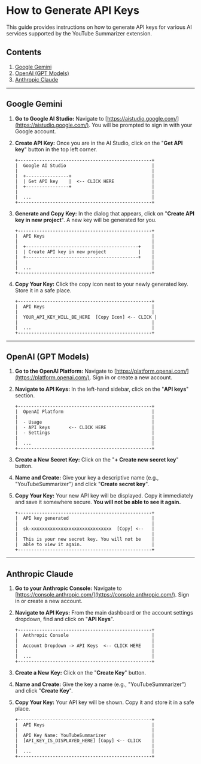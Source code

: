 # How to Generate API Keys

This guide provides instructions on how to generate API keys for various AI services supported by the YouTube Summarizer extension.

## Contents

1.  [Google Gemini](#google-gemini)
2.  [OpenAI (GPT Models)](#openai-gpt-models)
3.  [Anthropic Claude](#anthropic-claude)

---

## Google Gemini

1.  **Go to Google AI Studio:** Navigate to [https://aistudio.google.com/](https://aistudio.google.com/). You will be prompted to sign in with your Google account.

2.  **Create API Key:** Once you are in the AI Studio, click on the "**Get API key**" button in the top left corner.

    ```
    +--------------------------------------------------+
    |  Google AI Studio                                |
    |                                                  |
    |  +----------------+                              |
    |  | Get API key    |  <-- CLICK HERE              |
    |  +----------------+                              |
    |                                                  |
    |  ...                                             |
    +--------------------------------------------------+
    ```

3.  **Generate and Copy Key:** In the dialog that appears, click on "**Create API key in new project**". A new key will be generated for you.

    ```
    +--------------------------------------------------+
    |  API Keys                                        |
    |                                                  |
    |  +------------------------------------------+    |
    |  | Create API key in new project            |    |
    |  +------------------------------------------+    |
    |                                                  |
    |  ...                                             |
    +--------------------------------------------------+
    ```

4.  **Copy Your Key:** Click the copy icon next to your newly generated key. Store it in a safe place.

    ```
    +--------------------------------------------------+
    |  API Keys                                        |
    |                                                  |
    |  YOUR_API_KEY_WILL_BE_HERE  [Copy Icon] <-- CLICK |
    |                                                  |
    |  ...                                             |
    +--------------------------------------------------+
    ```

---

## OpenAI (GPT Models)

1.  **Go to the OpenAI Platform:** Navigate to [https://platform.openai.com/](https://platform.openai.com/). Sign in or create a new account.

2.  **Navigate to API Keys:** In the left-hand sidebar, click on the "**API keys**" section.

    ```
    +--------------------------------------------------+
    |  OpenAI Platform                                 |
    |                                                  |
    |  - Usage                                         |
    |  - API keys       <-- CLICK HERE                 |
    |  - Settings                                      |
    |                                                  |
    |  ...                                             |
    +--------------------------------------------------+
    ```

3.  **Create a New Secret Key:** Click on the "**+ Create new secret key**" button.

4.  **Name and Create:** Give your key a descriptive name (e.g., "YouTubeSummarizer") and click "**Create secret key**".

5.  **Copy Your Key:** Your new API key will be displayed. Copy it immediately and save it somewhere secure. **You will not be able to see it again.**

    ```
    +--------------------------------------------------+
    |  API key generated                               |
    |                                                  |
    |  sk-xxxxxxxxxxxxxxxxxxxxxxxxxxxxxx  [Copy] <--   |
    |                                                  |
    |  This is your new secret key. You will not be    |
    |  able to view it again.                          |
    +--------------------------------------------------+
    ```

---

## Anthropic Claude

1.  **Go to your Anthropic Console:** Navigate to [https://console.anthropic.com/](https://console.anthropic.com/). Sign in or create a new account.

2.  **Navigate to API Keys:** From the main dashboard or the account settings dropdown, find and click on "**API Keys**".

    ```
    +--------------------------------------------------+
    |  Anthropic Console                               |
    |                                                  |
    |  Account Dropdown -> API Keys  <-- CLICK HERE    |
    |                                                  |
    |  ...                                             |
    +--------------------------------------------------+
    ```

3.  **Create a New Key:** Click on the "**Create Key**" button.

4.  **Name and Create:** Give the key a name (e.g., "YouTubeSummarizer") and click "**Create Key**".

5.  **Copy Your Key:** Your API key will be shown. Copy it and store it in a safe place.

    ```
    +--------------------------------------------------+
    |  API Keys                                        |
    |                                                  |
    |  API Key Name: YouTubeSummarizer                 |
    |  [API_KEY_IS_DISPLAYED_HERE] [Copy] <-- CLICK    |
    |                                                  |
    |  ...                                             |
    +--------------------------------------------------+
    ```
